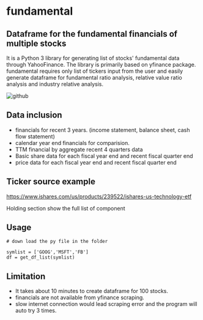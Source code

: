 # fundamental 
## Dataframe for the fundamental financials of multiple stocks
It is a Python 3 library for generating list of stocks' fundamental data through YahooFinance.
The library is primarily based on yfinance package. fundamental requires only list of tickers input from the user and easily generate dataframe for fundamental ratio analysis, relative value ratio analysis and industry relative analysis.

![github](https://user-images.githubusercontent.com/46503526/72200258-4bddb500-3415-11ea-99b2-cde974a7031f.jpg)

## Data inclusion
- financials for recent 3 years. (income statement, balance sheet, cash flow statement)
- calendar year end financials for comparision.
- TTM financial by aggregate recent 4 quarters data
- Basic share data for each fiscal year end and recent fiscal quarter end
- price data for each fiscal year end and recent fiscal quarter end

## Ticker source example
https://www.ishares.com/us/products/239522/ishares-us-technology-etf

Holding section show the full list of component

## Usage
```
# down load the py file in the folder

symlist = ['GOOG','MSFT','FB'] 
df = get_df_list(symlist)        

```

## Limitation
- It takes about 10 minutes to create dataframe for 100 stocks. 
- financials are not available from yfinance scraping. 
- slow internet connection would lead scraping error and the program will auto try 3 times. 

